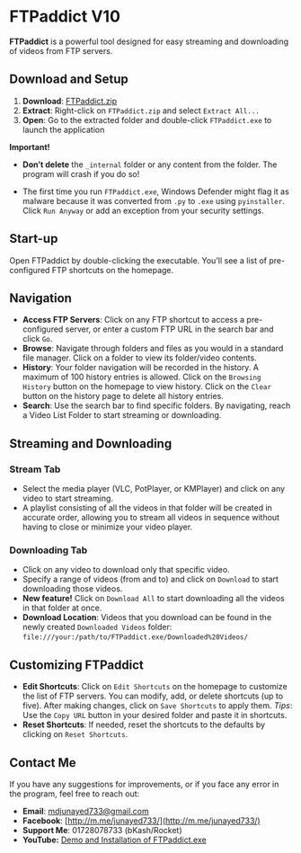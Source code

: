 # FTPaddict V10

**FTPaddict** is a powerful tool designed for easy streaming and downloading of videos from FTP servers.

## Download and Setup

1. **Download**: [FTPaddict.zip](https://github.com/j-unayed/FTPaddict/blob/main/FTPaddict.zip)
2. **Extract**: Right-click on `FTPaddict.zip` and select `Extract All...`
3. **Open**: Go to the extracted folder and double-click `FTPaddict.exe` to launch the application

**Important!** 
- **Don’t delete** the `_internal` folder or any content from the folder. The program will crash if you do so!

- The first time you run `FTPaddict.exe`, Windows Defender might flag it as malware because it was converted from `.py` to `.exe` using `pyinstaller`. Click `Run Anyway` or add an exception from your security settings.

## Start-up

Open FTPaddict by double-clicking the executable. You'll see a list of pre-configured FTP shortcuts on the homepage.

## Navigation

- **Access FTP Servers**: Click on any FTP shortcut to access a pre-configured server, or enter a custom FTP URL in the search bar and click `Go`.
- **Browse**: Navigate through folders and files as you would in a standard file manager. Click on a folder to view its folder/video contents.
- **History**: Your folder navigation will be recorded in the history. A maximum of 100 history entries is allowed. Click on the `Browsing History` button on the homepage to view history. Click on the `Clear` button on the history page to delete all history entries.
- **Search**: Use the search bar to find specific folders. By navigating, reach a Video List Folder to start streaming or downloading.

## Streaming and Downloading

### Stream Tab

- Select the media player (VLC, PotPlayer, or KMPlayer) and click on any video to start streaming.
- A playlist consisting of all the videos in that folder will be created in accurate order, allowing you to stream all videos in sequence without having to close or minimize your video player.

### Downloading Tab

- Click on any video to download only that specific video.
- Specify a range of videos (from and to) and click on `Download` to start downloading those videos.
- **New feature!** Click on `Download All` to start downloading all the videos in that folder at once.
- **Download Location**: Videos that you download can be found in the newly created `Downloaded Videos` folder:  
  `file:///your:/path/to/FTPaddict.exe/Downloaded%20Videos/`

## Customizing FTPaddict

- **Edit Shortcuts**: Click on `Edit Shortcuts` on the homepage to customize the list of FTP servers. You can modify, add, or delete shortcuts (up to five). After making changes, click on `Save Shortcuts` to apply them. *Tips*: Use the `Copy URL` button in your desired folder and paste it in shortcuts.
- **Reset Shortcuts**: If needed, reset the shortcuts to the defaults by clicking on `Reset Shortcuts`.

## Contact Me

If you have any suggestions for improvements, or if you face any error in the program, feel free to reach out:

- **Email**: [mdjunayed733@gmail.com](mailto:mdjunayed733@gmail.com)
- **Facebook**: [http://m.me/junayed733/](http://m.me/junayed733/)
- **Support Me**: 01728078733 (bKash/Rocket)
- **YouTube:** [Demo and Installation of FTPaddict.exe](https://youtu.be/1rgnIlw7zK8?si=wUhCR1yb269XV5-M)
